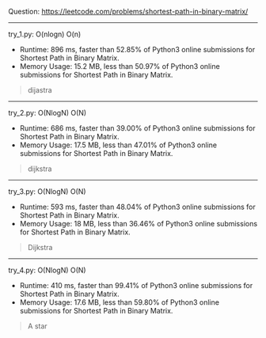 Question: https://leetcode.com/problems/shortest-path-in-binary-matrix/

---

try_1.py: O(nlogn) O(n)

* Runtime: 896 ms, faster than 52.85% of Python3 online submissions for Shortest Path in Binary Matrix.
* Memory Usage: 15.2 MB, less than 50.97% of Python3 online submissions for Shortest Path in Binary Matrix.

> dijastra

---

try_2.py: O(NlogN) O(N)

* Runtime: 686 ms, faster than 39.00% of Python3 online submissions for Shortest Path in Binary Matrix.
* Memory Usage: 17.5 MB, less than 47.01% of Python3 online submissions for Shortest Path in Binary Matrix.

> dijkstra

---

try_3.py: O(NlogN) O(N)

* Runtime: 593 ms, faster than 48.04% of Python3 online submissions for Shortest Path in Binary Matrix.
* Memory Usage: 18 MB, less than 36.46% of Python3 online submissions for Shortest Path in Binary Matrix.

> Dijkstra

---

try_4.py: O(NlogN) O(N)

* Runtime: 410 ms, faster than 99.41% of Python3 online submissions for Shortest Path in Binary Matrix.
* Memory Usage: 17.6 MB, less than 59.80% of Python3 online submissions for Shortest Path in Binary Matrix.

> A star
